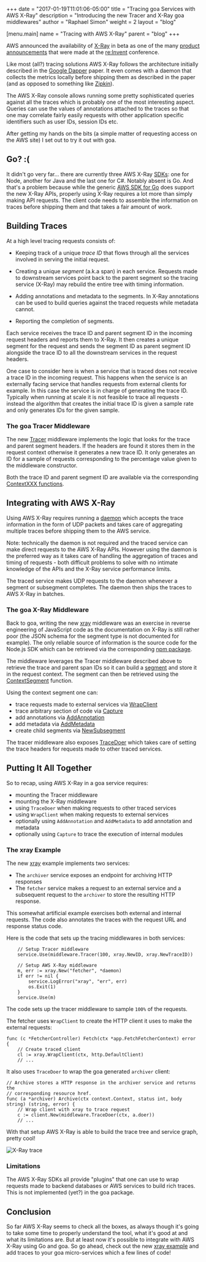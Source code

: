 +++
date = "2017-01-19T11:01:06-05:00"
title = "Tracing goa Services with AWS X-Ray"
description = "Introducing the new Tracer and X-Ray goa middlewares"
author = "Raphael Simon"
weight = 2
layout = "blog"

[menu.main]
name = "Tracing with AWS X-Ray"
parent = "blog"
+++

AWS announced the availability of [X-Ray](https://aws.amazon.com/xray/) in beta
as one of the many [product announcements](https://aws.amazon.com/new/reinvent/)
that were made at the [re:Invent](https://reinvent.awsevents.com/) conference.

Like most (all?) tracing solutions AWS X-Ray follows the architecture initially
described in the [Google Dapper](https://research.google.com/pubs/pub36356.html)
paper. It even comes with a daemon that collects the metrics locally before
shipping them as described in the paper (and as opposed to something like
[Zipkin](https://zipkin.io)).

The AWS X-Ray console allows running some pretty sophisticated queries against
all the traces which is probably one of the most interesting aspect. Queries can
use the values of annotations attached to the traces so that one may correlate
fairly easily requests with other application specific identifiers such as
user IDs, session IDs etc.

After getting my hands on the bits (a simple matter of requesting access on the
AWS site) I set out to try it out with goa.

## Go? :(

It didn't go very far... there are currently three AWS X-Ray
[SDKs](https://aws.amazon.com/documentation/xray/): one for Node, another for
Java and the last one for C#. Notably absent is Go. And that's a problem
because while the generic [AWS SDK for Go](https://aws.amazon.com/sdk-for-go/)
does support the new X-Ray APIs, properly using X-Ray requires a lot more than
simply making API requests. The client code needs to assemble the information
on traces before shipping them and that takes a fair amount of work.

## Building Traces

At a high level tracing requests consists of:

* Keeping track of a unique *trace ID* that flows through all the services
  involved in serving the initial request.

* Creating a unique *segment* (a.k.a span) in each service. Requests made
  to downstream services point back to the parent segment so the tracing
  service (X-Ray) may rebuild the entire tree with timing information.

* Adding annotations and metadata to the segments. In X-Ray annotations can be
  used to build queries against the traced requests while metadata cannot.

* Reporting the completion of segments.

Each service receives the trace ID and parent segment ID in the incoming request
headers and reports them to X-Ray. It then creates a unique segment for the
request and sends the segment ID as parent segment ID alongside the trace ID to
all the downstream services in the request headers.

One case to consider here is when a service that is traced does not receive a
trace ID in the incoming request. This happens when the service is an externally
facing service that handles requests from external clients for example. In this
case the service is in charge of generating the trace ID. Typically when running
at scale it is not feasible to trace all requests - instead the algorithm that
creates the initial trace ID is given a sample rate and only generates IDs for
the given sample.

### The goa Tracer Middleware

The new
[Tracer](https://goa.design/reference/goa/middleware/#func-tracer-a-name-middleware-tracer-a)
middleware implements the logic that looks for the trace and parent segment
headers. If the headers are found it stores them in the request context
otherwise it generates a new trace ID. It only generates an ID for a sample of
requests corresponding to the percentage value given to the middleware
constructor.

Both the trace ID and parent segment ID are available via the corresponding
[ContextXXX functions](https://goa.design/reference/goa/middleware/#func-contexttraceid-a-name-middleware-contexttraceid-a).

## Integrating with AWS X-Ray

Using AWS X-Ray requires running
a [daemon](http://docs.aws.amazon.com/xray/latest/devguide/xray-daemon.html)
which accepts the trace information in the form of UDP packets and takes care of
aggregating multiple traces before shipping them to the AWS service.

Note: technically the daemon is not required and the traced service can make
direct requests to the AWS X-Ray APIs. However using the daemon is the preferred
way as it takes care of handling the aggregation of traces and timing of
requests - both difficult problems to solve with no intimate knowledge of the
APIs and the X-Ray service performance limits.

The traced service makes UDP requests to the daemon whenever a segment or
subsegment completes. The daemon then ships the traces to AWS X-Ray in batches.

### The goa X-Ray Middleware

Back to goa, writing the new [xray](https://goa.design/reference/goa/middleware/xray/)
middleware was an exercise in reverse engineering of JavaScript code as the
documentation on X-Ray is still rather poor (the JSON schema for the segment
type is not documented for example). The only reliable source of information
is the source code for the Node.js SDK which can be retrieved via the
corresponding [npm package](https://www.npmjs.com/package/aws-xray-sdk).

The middleware leverages the Tracer middleware described above to retrieve the
trace and parent span IDs so it can build a
[segment](https://goa.design/reference/goa/middleware/xray/#type-segment-a-name-xray-segment-a)
and store it in the request context. The segment can then be retrieved using the
[ContextSegment](https://goa.design/reference/goa/middleware/xray/#func-contextsegment-a-name-xray-segment-contextsegment-a)
function.

Using the context segment one can:

* trace requests made to external services via [WrapClient](https://goa.design/reference/goa/middleware/xray/#func-wrapclient-a-name-xray-doer-wrapclient-a)
* trace arbitrary section of code via [Capture](https://goa.design/reference/goa/middleware/xray/#func-segment-capture-a-name-xray-segment-capture-a)
* add annotations via [AddAnnotation](https://goa.design/reference/goa/middleware/xray/#func-segment-addannotation-a-name-xray-segment-addannotation-a)
* add metadata via [AddMetadata](https://goa.design/reference/goa/middleware/xray/#func-segment-addmetadata-a-name-xray-segment-addmetadata-a)
* create child segments via [NewSubsegment](https://goa.design/reference/goa/middleware/xray/#func-segment-newsubsegment-a-name-xray-segment-newsubsegment-a)

The tracer middleware also exposes [TraceDoer](https://goa.design/reference/goa/middleware/#func-tracedoer-a-name-middleware-tracedoer-a)
which takes care of setting the trace headers for requests made to other traced services.

## Putting It All Together

So to recap, using AWS X-Ray in a goa service requires:

* mounting the Tracer middleware
* mounting the X-Ray middleware
* using `TraceDoer` when making requests to other traced services
* using `WrapClient` when making requests to external services
* optionally using `AddAnnotation` and `AddMetadata` to add annotation and metadata
* optionally using `Capture` to trace the execution of internal modules

### The xray Example

The new [xray](https://github.com/goadesign/examples/tree/master/xray) example
implements two services:

* The `archiver` service exposes an endpoint for archiving HTTP responses
* The `fetcher` service makes a request to an external service and a subsequent
  request to the `archiver` to store the resulting HTTP response.

This somewhat artificial example exercises both external and internal requests.
The code also annotates the traces with the request URL and response status code.

Here is the code that sets up the tracing middlewares in both services:

```
	// Setup Tracer middleware
	service.Use(middleware.Tracer(100, xray.NewID, xray.NewTraceID))

	// Setup AWS X-Ray middleware
	m, err := xray.New("fetcher", *daemon)
	if err != nil {
		service.LogError("xray", "err", err)
		os.Exit(1)
	}
	service.Use(m)
```
The code sets up the tracer middleware to sample `100%` of the requests.

The fetcher uses `WrapClient` to create the HTTP client it uses to make the
external requests:

```
func (c *FetcherController) Fetch(ctx *app.FetchFetcherContext) error {
	// Create traced client
	cl := xray.WrapClient(ctx, http.DefaultClient)
	// ...
```
It also uses `TraceDoer` to wrap the goa generated `archiver` client:
```
// Archive stores a HTTP response in the archiver service and returns the
// corresponding resource href.
func (a *archiver) Archive(ctx context.Context, status int, body string) (string, error) {
	// Wrap client with xray to trace request
	c := client.New(middleware.TraceDoer(ctx, a.doer))
	// ...
```

With that setup AWS X-Ray is able to build the trace tree and service graph,
pretty cool!

![X-Ray trace](https://raw.githubusercontent.com/goadesign/examples/master/xray/trace.png "AWS X-Ray trace")

### Limitations

The AWS X-Ray SDKs all provide "plugins" that one can use to wrap requests made
to backend databases or AWS services to build rich traces. This is not
implemented (yet?) in the goa package.

## Conclusion

So far AWS X-Ray seems to check all the boxes, as always though it's going to
take some time to properly understand the tool, what it's good at and what its
limitations are. But at least now it's possible to integrate with AWS X-Ray
using Go and goa. So go ahead, check out the new
[xray example](https://github.com/goadesign/examples/tree/master/xray) and add
traces to your goa micro-services which a few lines of code!
